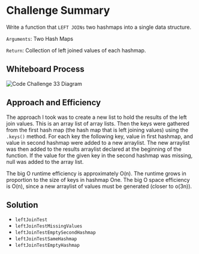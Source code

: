 # Challenge Summary

Write a function that `LEFT JOINs` two hashmaps into a single data structure.

`Arguments`: Two Hash Maps

`Return`: Collection of left joined values of each hashmap.

## Whiteboard Process
![Code Challenge 33 Diagram](../lib/images/Java_CodeChallenge33.png)

## Approach and Efficiency

The approach I took was to create a new list to hold the results of the left join values. This is an array list of array lists. 
Then the keys were gathered from the first hash map (the hash map that is left joining values) using the `.keys()` method.
For each key the following key, value in first hashmap, and value in second hashmap were added to a new arraylist. The new arraylist was then added to
the results arraylist declared at the beginning of the function. If the value for the given key in the second hashmap
was missing, null was added to the array list. 

The big O runtime efficiency is approximately O(n). The runtime grows in proportion to the size of keys in hashmap One.
The big O space efficiency is O(n), since a new arraylist of values must be generated (closer to o(3n)). 

## Solution

- `leftJoinTest`
- `leftJoinTestMissingValues`
- `leftJoinTestEmptySecondHashmap`
- `leftJoinTestSameHashmap`
- `leftJoinTestEmptyHashmap`

